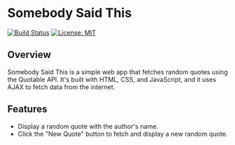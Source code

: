 # Somebody Said This

[![Build Status](https://travis-ci.com/gilkul/somebody-said-this.svg?branch=main)](https://travis-ci.com/gilkul/somebody-said-this)
[![License: MIT](https://img.shields.io/badge/License-MIT-blue.svg)](https://opensource.org/licenses/MIT)

## Overview

Somebody Said This is a simple web app that fetches random quotes using the Quotable API. It's built with HTML, CSS, and JavaScript, and it uses AJAX to fetch data from the internet.

## Features

- Display a random quote with the author's name.
- Click the "New Quote" button to fetch and display a new random quote.
